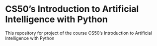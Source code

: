 # CS50’s Introduction to Artificial Intelligence with Python
This repository for project of the course CS50’s Introduction to Artificial Intelligence with Python
